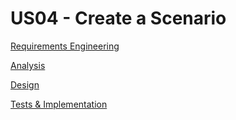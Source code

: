 # US04 - Create a Scenario

[Requirements Engineering](01.requirements-engineering/USXXX-requirements.md)

[Analysis](02.analysis/USXXX-analysis.md)

[Design](03.design/USXXX-design.md)

[Tests & Implementation](04.tests-and-implementation/USXXX-tests-and-implementation.md)